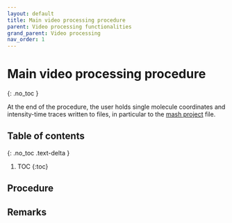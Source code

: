 ```yaml
---
layout: default
title: Main video processing procedure
parent: Video processing functionalities
grand_parent: Video processing
nav_order: 1
---
```


# Main video processing procedure 
{: .no_toc }

At the end of the procedure, the user holds single molecule coordinates and intensity-time traces written to files, in particular to the 
[mash project](../../output-files/mash-mash-project.html) file.

## Table of contents 
{: .no_toc .text-delta }

1. TOC
{:toc}

## Procedure
 
 
## Remarks

